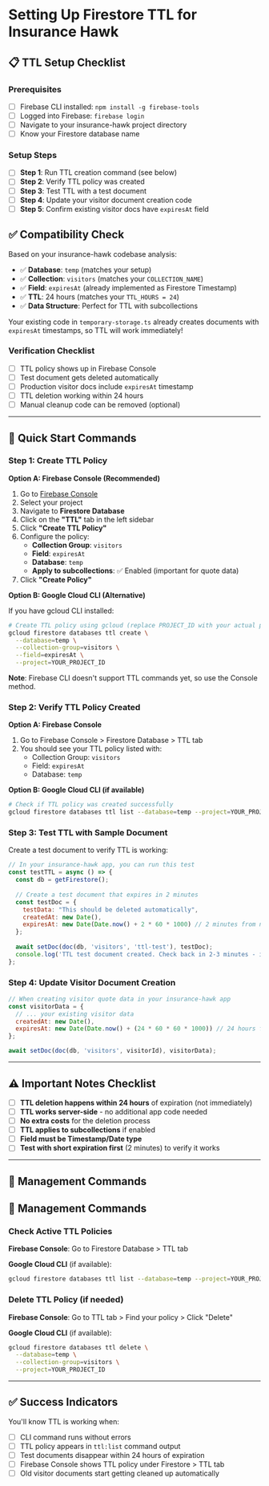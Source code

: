 # Setting Up Firestore TTL for Insurance Hawk

## 📋 TTL Setup Checklist

### Prerequisites
- [ ] Firebase CLI installed: `npm install -g firebase-tools`
- [ ] Logged into Firebase: `firebase login`
- [ ] Navigate to your insurance-hawk project directory
- [ ] Know your Firestore database name

### Setup Steps
- [ ] **Step 1**: Run TTL creation command (see below)
- [ ] **Step 2**: Verify TTL policy was created
- [ ] **Step 3**: Test TTL with a test document
- [ ] **Step 4**: Update your visitor document creation code
- [ ] **Step 5**: Confirm existing visitor docs have `expiresAt` field

## ✅ **Compatibility Check**

Based on your insurance-hawk codebase analysis:

- ✅ **Database**: `temp` (matches your setup)
- ✅ **Collection**: `visitors` (matches your `COLLECTION_NAME`)
- ✅ **Field**: `expiresAt` (already implemented as Firestore Timestamp)
- ✅ **TTL**: 24 hours (matches your `TTL_HOURS = 24`)
- ✅ **Data Structure**: Perfect for TTL with subcollections

Your existing code in `temporary-storage.ts` already creates documents with `expiresAt` timestamps, so TTL will work immediately!

### Verification Checklist
- [ ] TTL policy shows up in Firebase Console
- [ ] Test document gets deleted automatically
- [ ] Production visitor docs include `expiresAt` timestamp
- [ ] TTL deletion working within 24 hours
- [ ] Manual cleanup code can be removed (optional)

---

## 🚀 Quick Start Commands

### Step 1: Create TTL Policy

**Option A: Firebase Console (Recommended)**

1. Go to [Firebase Console](https://console.firebase.google.com/)
2. Select your project
3. Navigate to **Firestore Database**
4. Click on the **"TTL"** tab in the left sidebar
5. Click **"Create TTL Policy"**
6. Configure the policy:
   - **Collection Group**: `visitors`
   - **Field**: `expiresAt`
   - **Database**: `temp`
   - **Apply to subcollections**: ✅ Enabled (important for quote data)
7. Click **"Create Policy"**

**Option B: Google Cloud CLI (Alternative)**

If you have gcloud CLI installed:

```bash
# Create TTL policy using gcloud (replace PROJECT_ID with your actual project ID)
gcloud firestore databases ttl create \
  --database=temp \
  --collection-group=visitors \
  --field=expiresAt \
  --project=YOUR_PROJECT_ID
```

**Note**: Firebase CLI doesn't support TTL commands yet, so use the Console method.

### Step 2: Verify TTL Policy Created

**Option A: Firebase Console**

1. Go to Firebase Console > Firestore Database > TTL tab
2. You should see your TTL policy listed with:
   - Collection Group: `visitors`
   - Field: `expiresAt`
   - Database: `temp`

**Option B: Google Cloud CLI (if available)**

```bash
# Check if TTL policy was created successfully
gcloud firestore databases ttl list --database=temp --project=YOUR_PROJECT_ID
```

### Step 3: Test TTL with Sample Document

Create a test document to verify TTL is working:

```javascript
// In your insurance-hawk app, you can run this test
const testTTL = async () => {
  const db = getFirestore();
  
  // Create a test document that expires in 2 minutes
  const testDoc = {
    testData: "This should be deleted automatically",
    createdAt: new Date(),
    expiresAt: new Date(Date.now() + 2 * 60 * 1000) // 2 minutes from now
  };
  
  await setDoc(doc(db, 'visitors', 'ttl-test'), testDoc);
  console.log('TTL test document created. Check back in 2-3 minutes - it should be gone!');
};
```

### Step 4: Update Visitor Document Creation

```javascript
// When creating visitor quote data in your insurance-hawk app
const visitorData = {
  // ... your existing visitor data
  createdAt: new Date(),
  expiresAt: new Date(Date.now() + (24 * 60 * 60 * 1000)) // 24 hours from now
};

await setDoc(doc(db, 'visitors', visitorId), visitorData);
```

---

## ⚠️ Important Notes Checklist

- [ ] **TTL deletion happens within 24 hours** of expiration (not immediately)
- [ ] **TTL works server-side** - no additional app code needed  
- [ ] **No extra costs** for the deletion process
- [ ] **TTL applies to subcollections** if enabled
- [ ] **Field must be Timestamp/Date type** 
- [ ] **Test with short expiration first** (2 minutes) to verify it works

---

## 🔧 Management Commands

## 🔧 Management Commands

### Check Active TTL Policies

**Firebase Console**: Go to Firestore Database > TTL tab

**Google Cloud CLI** (if available):
```bash
gcloud firestore databases ttl list --database=temp --project=YOUR_PROJECT_ID
```

### Delete TTL Policy (if needed)

**Firebase Console**: Go to TTL tab > Find your policy > Click "Delete"

**Google Cloud CLI** (if available):
```bash
gcloud firestore databases ttl delete \
  --database=temp \
  --collection-group=visitors \
  --project=YOUR_PROJECT_ID
```

---

## ✅ Success Indicators

You'll know TTL is working when:
- [ ] CLI command runs without errors
- [ ] TTL policy appears in `ttl:list` command output
- [ ] Test documents disappear within 24 hours of expiration
- [ ] Firebase Console shows TTL policy under Firestore > TTL tab
- [ ] Old visitor documents start getting cleaned up automatically
